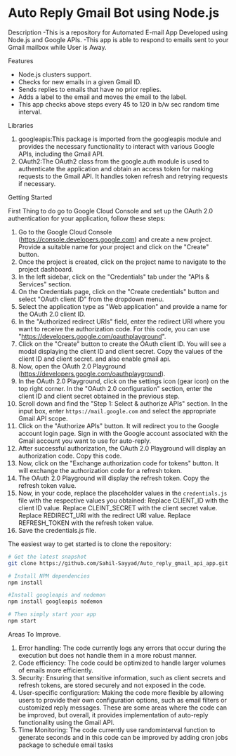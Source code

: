 # Auto Reply Gmail Bot using Node.js 

Description
-This is a repository for Automated E-mail App Developed using Node.js and Google APIs.
-This app  is able to respond to emails sent to your Gmail mailbox while User is Away.

 Features
- Node.js clusters support.
- Checks for new emails in a given Gmail ID.
- Sends replies to emails that have no prior replies.
- Adds a label to the email and moves the email to the label.
- This app checks above steps every 45 to 120 in b/w sec  random time interval. 

 Libraries  
1. googleapis:This package is imported from the googleapis module and provides the necessary functionality to interact
   with various Google APIs, including the Gmail API.
2. OAuth2:The OAuth2 class from the google.auth module is used to authenticate the application and obtain an access
   token for making requests to the Gmail API. It handles token refresh and retrying requests if necessary. 

 Getting Started

First Thing to do go to Google Cloud Console and set up the OAuth 2.0 authentication for
your application, follow these steps:
1. Go to the Google Cloud Console (https://console.developers.google.com) and create a new project. Provide a
   suitable name for your project and click on the "Create" button.
2. Once the project is created, click on the project name to navigate to the project dashboard.
3. In the left sidebar, click on the "Credentials" tab under the "APIs & Services" section.
4. On the Credentials page, click on the "Create credentials" button and select "OAuth client ID" from the
   dropdown menu.
5. Select the application type as "Web application" and provide a name for the OAuth 2.0 client ID.
6. In the "Authorized redirect URIs" field, enter the redirect URI where you want to receive the authorization
   code. For this code, you can use "https://developers.google.com/oauthplayground".
7. Click on the "Create" button to create the OAuth client ID. You will see a modal displaying the client ID
   and client secret. Copy the values of the client ID and client secret. and also enable gmail api.
8. Now, open the OAuth 2.0 Playground (https://developers.google.com/oauthplayground).
9. In the OAuth 2.0 Playground, click on the settings icon (gear icon) on the top right corner. In the
   "OAuth 2.0 configuration" section, enter the client ID and client secret obtained in the previous step.
10. Scroll down and find the "Step 1: Select & authorize APIs" section. In the input box, enter `https://mail.google.com`
   and select the appropriate Gmail API scope.
11. Click on the "Authorize APIs" button. It will redirect you to the Google account login page. Sign in with the
   Google account associated with the Gmail account you want to use for auto-reply.
12. After successful authorization, the OAuth 2.0 Playground will display an authorization code. Copy this code.
13. Now, click on the "Exchange authorization code for tokens" button. It will exchange the authorization code for
   a refresh token.
14. The OAuth 2.0 Playground will display the refresh token. Copy the refresh token value.
15. Now, in your code, replace the placeholder values in the `credentials.js` file with the respective values
   you obtained:
   Replace CLIENT_ID with the client ID value.
   Replace CLEINT_SECRET with the client secret value.
   Replace REDIRECT_URI with the redirect URI value.
   Replace REFRESH_TOKEN with the refresh token value.
16. Save the credentials.js file.

The easiest way to get started is to clone the repository:
```bash
# Get the latest snapshot
git clone https://github.com/Sahil-Sayyad/Auto_reply_gmail_api_app.git

# Install NPM dependencies
npm install

#Install googleapis and nodemon
npm install googleapis nodemon

# Then simply start your app
npm start
```




Areas To Improve.

1. Error handling: The code currently logs any errors that occur during the execution but does not
  handle them in a more robust manner.
2. Code efficiency: The code could be optimized to handle larger volumes of emails more efficiently.
3. Security: Ensuring that sensitive information, such as client secrets and refresh tokens, are stored
  securely and not exposed in the   code.
4. User-specific configuration: Making the code more flexible by allowing users to provide their own
  configuration options, such as email    filters or customized reply messages.
  These are some areas where the code can be improved, but overall, it provides implementation of
  auto-reply functionality using the Gmail API.
5. Time Monitoring: The code currently use randominterval function to generate seconds and in this code can be improved by adding cron jobs package to schedule email tasks 


